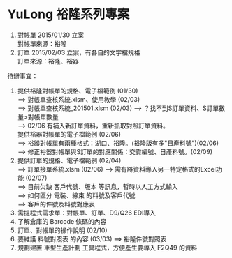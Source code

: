 # YuLong 裕隆系列專案
1. 對帳單 2015/01/30 立案<br>
   對帳單來源：裕隆<br>
2. 訂單   2015/02/03 立案，有各自的文字檔規格<br>
   訂單來源：裕隆、裕器

待辦事宜：<br>
1. 提供裕隆對帳單的規格、電子檔範例 (01/30)<br>
   ==> 對帳單查核系統.xlsm、使用教學 (02/03)<br>
   ==> 對帳單查核系統_201501.xlsm (02/03)  --> ？找不到S訂單資料、S訂單數量>對帳單數量<br>
    --> 02/06 有補入新訂單資料，重新抓取對照訂單資料。<br>
   提供裕器對帳單的電子檔範例 (02/06)<br>
   ==> 裕器對帳單有兩種格式：湖口、裕隆。(裕隆版有多"日產料號")(02/06)<br>
   --> 修正裕器對帳單與S訂單的對應關係：交貨編號、日產料號。(02/09)<br>
2. 提供訂單的規格、電子檔範例 (02/04)<br>
   ==> 訂單接單系統.xlsm (02/06) --> 需有將資料導入另一特定格式的Excel功能 (02/07)<br>
   ==> 目前欠缺 客戶代號、版本 等訊息，暫時以人工方式輸入 <br>
   ==> 如何區分 電裝、線束 的料號及客戶代號 <br>
   ==> 客戶的件號及料號對應表 <br>
3. 需提程式需求單：對帳單、訂單、D9/Q26 EDI導入 <br>
4. 了解倉庫的 Barcode 條碼的內容 <br>
5. 訂單、對帳單的操作說明 (02/10) <br>
6. 要維護 料號對照表 的內容 (03/03) ==> 裕隆件號對照表 <br>
7. 規劃建置 車型生產計劃 工具程式，方便產生要導入 F2Q49 的資料 <br>
